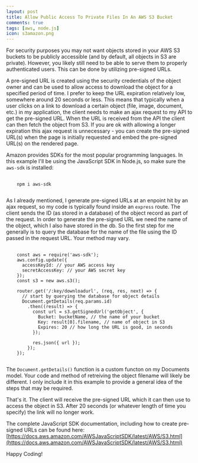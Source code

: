 ```yaml
---
layout: post
title: Allow Public Access To Private Files In An AWS S3 Bucket
comments: true
tags: [aws, node.js]
icon: s3amazon.png
---
```


For security purposes you may not want objects stored in your AWS S3 buckets to be publicly accessible (and by default, all objects in S3 are private). However, you likely still need to be able to serve them to properly authenticated users. This can be done by utilizing pre-signed URLs.

A pre-signed URL is created using the security credentials of the object owner and can be used to allow access to download the object for a specified period of time. I prefer to keep the URL expiration relatively low, somewhere around 20 seconds or less. This means that typically when a user clicks on a link to download a certain object (file, image, document, etc.) in my application, the client needs to make an ajax request to my API to get the pre-signed URL. When the URL is received from the API the client can then fetch the object from S3. If you are ok with allowing a longer expiration this ajax request is unnecessary - you can create the pre-signed URL(s) when the page is initially requested and embed the pre-signed URL(s) on the rendered page.

Amazon provides SDKs for the most popular programming languages. In this example I'll be using the JavaScript SDK in Node.js, so make sure the `aws-sdk` is installed:

<pre>
  <code class="lang-bash">
    npm i aws-sdk
  </code>
</pre>

As I already mentioned, I generate pre-signed URLs at an enpoint hit by an ajax request, so my code is typically found inside an `express` route. The client sends the ID (as stored in a database) of the object record as part of the request. In order to generate the pre-signed URL we need the name of the object, which I also have stored in the db. So the first step for me generally is to query the database for the name of the file using the ID passed in the request URL. Your method may vary.

<pre>
  <code class="lang-js">
    const aws = require('aws-sdk');
    aws.config.update({
      accessKeyId: // your AWS access key
      secretAccessKey: // your AWS secret key
    });
    const s3 = new aws.s3();

    router.get('/:key/downloadurl', (req, res, next) => {
      // start by querying the database for object details
      Document.getDetails(req.params.id)
        .then((result) => {
          const url = s3.getSignedUrl('getObject', {
            Bucket: bucketName, // the name of your bucket
            Key: result[0].filename, // name of object in S3
            Expires: 20 // how long the URL is good, in seconds
          });

          res.json({ url });
        });
    });
  </code>
</pre>

The `Document.getDetails()` function is a custom functon on my Documents model. Your code and method of retreiving the object filename will likely be different. I only include it in this example to provide a general idea of the steps that may be required.

That's it. The client will receive the pre-signed URL which it can then use to access the object in S3. After 20 seconds (or whatever length of time you specify) the link will no longer work.

The complete JavaScript SDK documentation, including how to create pre-signed URLs can be found here: [https://docs.aws.amazon.com/AWSJavaScriptSDK/latest/AWS/S3.html](https://docs.aws.amazon.com/AWSJavaScriptSDK/latest/AWS/S3.html)

Happy Coding!



